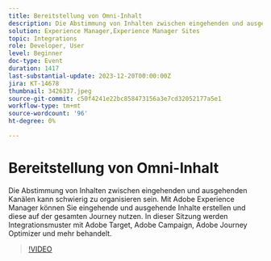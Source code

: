```yaml
---
title: Bereitstellung von Omni-Inhalt
description: Die Abstimmung von Inhalten zwischen eingehenden und ausgehenden Kanälen kann schwierig zu organisieren sein. Mit Adobe Experience Manager können Sie eingehende und ausgehende Inhalte erstellen und diese auf der gesamten Journey nutzen. In dieser Sitzung werden Integrationsmuster mit Adobe Target, Adobe Campaign, Adobe Journey Optimizer und mehr behandelt.
solution: Experience Manager,Experience Manager Sites
topic: Integrations
role: Developer, User
level: Beginner
doc-type: Event
duration: 1417
last-substantial-update: 2023-12-20T00:00:00Z
jira: KT-14678
thumbnail: 3426337.jpeg
source-git-commit: c50f4241e22bc858473156a3e7cd32052177a5e1
workflow-type: tm+mt
source-wordcount: '96'
ht-degree: 0%

---
```



# Bereitstellung von Omni-Inhalt

Die Abstimmung von Inhalten zwischen eingehenden und ausgehenden Kanälen kann schwierig zu organisieren sein. Mit Adobe Experience Manager können Sie eingehende und ausgehende Inhalte erstellen und diese auf der gesamten Journey nutzen. In dieser Sitzung werden Integrationsmuster mit Adobe Target, Adobe Campaign, Adobe Journey Optimizer und mehr behandelt.

>[!VIDEO](https://video.tv.adobe.com/v/3426337/?learn=on)
